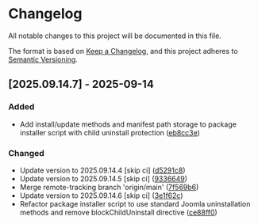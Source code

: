 # Changelog

All notable changes to this project will be documented in this file.

The format is based on [Keep a Changelog](https://keepachangelog.com/en/1.0.0/),
and this project adheres to [Semantic Versioning](https://semver.org/spec/v2.0.0.html).

## [2025.09.14.7] - 2025-09-14

### Added

* Add install/update methods and manifest path storage to package installer script with child uninstall protection ([eb8cc3e](https://github.com/N6REJ/bears_aichatbot/commit/eb8cc3e))

### Changed

* Update version to 2025.09.14.4 [skip ci] ([d5291c8](https://github.com/N6REJ/bears_aichatbot/commit/d5291c8))
* Update version to 2025.09.14.5 [skip ci] ([9336649](https://github.com/N6REJ/bears_aichatbot/commit/9336649))
* Merge remote-tracking branch 'origin/main' ([7f569b6](https://github.com/N6REJ/bears_aichatbot/commit/7f569b6))
* Update version to 2025.09.14.6 [skip ci] ([3e1f62c](https://github.com/N6REJ/bears_aichatbot/commit/3e1f62c))
* Refactor package installer script to use standard Joomla uninstallation methods and remove blockChildUninstall directive ([ce88ff0](https://github.com/N6REJ/bears_aichatbot/commit/ce88ff0))

